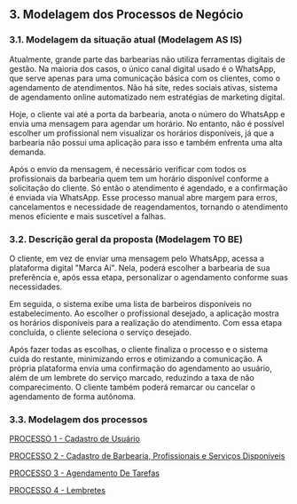 ## 3. Modelagem dos Processos de Negócio

### 3.1. Modelagem da situação atual (Modelagem AS IS)

Atualmente, grande parte das barbearias não utiliza ferramentas digitais de gestão. Na maioria dos casos, o único canal digital usado é o WhatsApp, que serve apenas para uma comunicação básica com os clientes, como o agendamento de atendimentos. Não há site, redes sociais ativas, sistema de agendamento online automatizado nem estratégias de marketing digital.

Hoje, o cliente vai até a porta da barbearia, anota o número do WhatsApp e envia uma mensagem para agendar um horário. No entanto, não é possível escolher um profissional nem visualizar os horários disponíveis, já que a barbearia não possui uma aplicação para isso e também enfrenta uma alta demanda.

Após o envio da mensagem, é necessário verificar com todos os profissionais da barbearia quem tem um horário disponível conforme a solicitação do cliente. Só então o atendimento é agendado, e a confirmação é enviada via WhatsApp. Esse processo manual abre margem para erros, cancelamentos e necessidade de reagendamentos, tornando o atendimento menos eficiente e mais suscetível a falhas.

### 3.2. Descrição geral da proposta (Modelagem TO BE)

O cliente, em vez de enviar uma mensagem pelo WhatsApp, acessa a plataforma digital "Marca Aí". Nela, poderá escolher a barbearia de sua preferência e, após essa etapa, personalizar o agendamento conforme suas necessidades.

Em seguida, o sistema exibe uma lista de barbeiros disponíveis no estabelecimento. Ao escolher o profissional desejado, a aplicação mostra os horários disponíveis para a realização do atendimento. Com essa etapa concluída, o cliente seleciona o serviço desejado.

Após fazer todas as escolhas, o cliente finaliza o processo e o sistema cuida do restante, minimizando erros e otimizando a comunicação. A própria plataforma envia uma confirmação do agendamento ao usuário, além de um lembrete do serviço marcado, reduzindo a taxa de não comparecimento. O cliente também poderá remarcar ou cancelar o agendamento de forma autônoma.


### 3.3. Modelagem dos processos

[PROCESSO 1 - Cadastro de Usuário](./processos/processo-1-CadastroDeUsuários.md)

[PROCESSO 2 - Cadastro de Barbearia, Profissionais e Serviços Disponíveis](./processos/processo-2-CadastrodeBarbearias,ProfissionaiseServiçosDisponíveis.md)

[PROCESSO 3 - Agendamento De Tarefas](./processos/processo-3-AgendamentoeCancelamentodeAtendimentos.md)

[PROCESSO 4 - Lembretes](./processos/processo-4-Lembretes.md)


